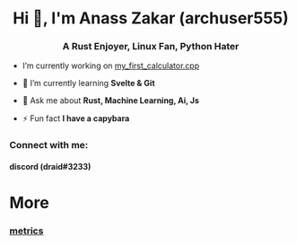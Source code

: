 <h1 align="center">Hi 👋, I'm Anass Zakar (archuser555)</h1>
<h3 align="center">A Rust Enjoyer, Linux Fan, Python Hater</h3>

- I’m currently working on [my_first_calculator.cpp](https://github.com/archuser555/my_first_calculator.cpp/)

- 🌱 I’m currently learning **Svelte & Git**

- 💬 Ask me about **Rust, Machine Learning, Ai, Js**

- ⚡ Fun fact **I have a capybara**

<h3 align="left">Connect with me:</h3>
<p align="left">
  <h4>discord (draid#3233)</h4>
</p>
<h1>More</h1>
<h3><a href="https://metrics.lecoq.io/about/archuser555">metrics</a></h3>
